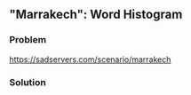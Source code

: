 ## "Marrakech": Word Histogram

### Problem

https://sadservers.com/scenario/marrakech

### Solution


